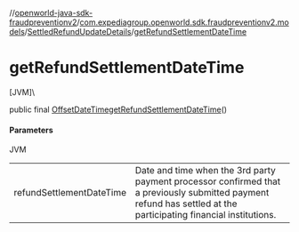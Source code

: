 //[openworld-java-sdk-fraudpreventionv2](../../../index.md)/[com.expediagroup.openworld.sdk.fraudpreventionv2.models](../index.md)/[SettledRefundUpdateDetails](index.md)/[getRefundSettlementDateTime](get-refund-settlement-date-time.md)

# getRefundSettlementDateTime

[JVM]\

public final [OffsetDateTime](https://docs.oracle.com/javase/8/docs/api/java/time/OffsetDateTime.html)[getRefundSettlementDateTime](get-refund-settlement-date-time.md)()

#### Parameters

JVM

| | |
|---|---|
| refundSettlementDateTime | Date and time when the 3rd party payment processor confirmed that a previously submitted payment refund has settled at the participating financial institutions. |
